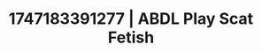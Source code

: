 ---
categories:
- Erotic audiobooks
- Digital erotica realm
- Consent-based play
- Real couple content
- Giantess fetish
image: /assets/images/1747183391277.jpg
layout: post
seo:
  description: Featured content with artistic ABDL Play, Scat Fetish. HD images available.
  keywords: ABDL Play, Scat Fetish
  og_image: /assets/images/1747183391277.jpg
  schema_type: VisualArtwork
tags:
- ABDL Play
- Scat Fetish
- '#1747183391277'
title: 1747183391277 | ABDL Play Scat Fetish
---